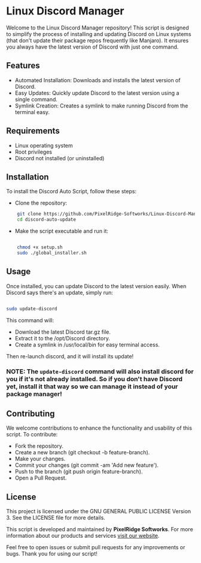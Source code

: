 # Linux Discord Manager

Welcome to the Linux Discord Manager repository! This script is designed to simplify the process of installing and updating Discord on Linux systems (that don't update their package repos frequently like Manjaro). It ensures you always have the latest version of Discord with just one command.

## Features

   - Automated Installation: Downloads and installs the latest version of Discord.
   - Easy Updates: Quickly update Discord to the latest version using a single command.
   - Symlink Creation: Creates a symlink to make running Discord from the terminal easy.

## Requirements

   - Linux operating system
   - Root privileges
   - Discord not installed (or uninstalled)

## Installation

To install the Discord Auto Script, follow these steps:

   - Clone the repository:

```bash
    git clone https://github.com/PixelRidge-Softworks/Linux-Discord-Manager.git
    cd discord-auto-update
```

   - Make the script executable and run it:

```bash

    chmod +x setup.sh
    sudo ./global_installer.sh
```

## Usage

Once installed, you can update Discord to the latest version easily. When Discord says there's an update, simply run:

```bash

sudo update-discord
```

This command will:

   - Download the latest Discord tar.gz file.
   - Extract it to the /opt/Discord directory.
   - Create a symlink in /usr/local/bin for easy terminal access.

Then re-launch discord, and it will install its update!

### NOTE: The `update-discord` command will also install discord for you if it's not already installed. So if you don't have Discord yet, install it that way so we can manage it instead of your package manager!

## Contributing

We welcome contributions to enhance the functionality and usability of this script. To contribute:

   - Fork the repository.
   - Create a new branch (git checkout -b feature-branch).
   - Make your changes.
   - Commit your changes (git commit -am 'Add new feature').
   - Push to the branch (git push origin feature-branch).
   - Open a Pull Request.

## License

This project is licensed under the GNU GENERAL PUBLIC LICENSE Version 3. See the LICENSE file for more details.

This script is developed and maintained by **PixelRidge Softworks**. For more information about our products and services [visit our website](https://pixelridgesoftworks.com).

Feel free to open issues or submit pull requests for any improvements or bugs. Thank you for using our script!
